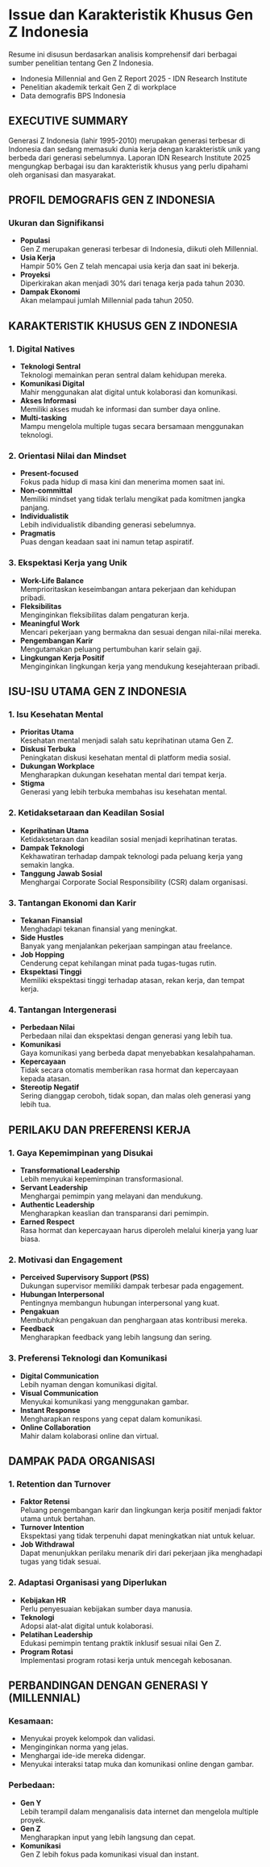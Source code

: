 # Issue dan Karakteristik Khusus Gen Z Indonesia
Resume ini disusun berdasarkan analisis komprehensif dari berbagai sumber penelitian tentang Gen Z Indonesia.
- Indonesia Millennial and Gen Z Report 2025 - IDN Research Institute
- Penelitian akademik terkait Gen Z di workplace
- Data demografis BPS Indonesia

## EXECUTIVE SUMMARY
Generasi Z Indonesia (lahir 1995-2010) merupakan generasi terbesar di Indonesia dan sedang memasuki dunia kerja dengan karakteristik unik yang berbeda dari generasi sebelumnya. Laporan IDN Research Institute 2025 mengungkap berbagai isu dan karakteristik khusus yang perlu dipahami oleh organisasi dan masyarakat.

## PROFIL DEMOGRAFIS GEN Z INDONESIA
### Ukuran dan Signifikansi
- **Populasi**<br>Gen Z merupakan generasi terbesar di Indonesia, diikuti oleh Millennial.
- **Usia Kerja**<br>Hampir 50% Gen Z telah mencapai usia kerja dan saat ini bekerja.
- **Proyeksi**<br>Diperkirakan akan menjadi 30% dari tenaga kerja pada tahun 2030.
- **Dampak Ekonomi**<br>Akan melampaui jumlah Millennial pada tahun 2050.

## KARAKTERISTIK KHUSUS GEN Z INDONESIA
### 1. Digital Natives
- **Teknologi Sentral**<br>Teknologi memainkan peran sentral dalam kehidupan mereka.
- **Komunikasi Digital**<br>Mahir menggunakan alat digital untuk kolaborasi dan komunikasi.
- **Akses Informasi**<br>Memiliki akses mudah ke informasi dan sumber daya online.
- **Multi-tasking**<br>Mampu mengelola multiple tugas secara bersamaan menggunakan teknologi.

### 2. Orientasi Nilai dan Mindset
- **Present-focused**<br>Fokus pada hidup di masa kini dan menerima momen saat ini.
- **Non-committal**<br>Memiliki mindset yang tidak terlalu mengikat pada komitmen jangka panjang.
- **Individualistik**<br>Lebih individualistik dibanding generasi sebelumnya.
- **Pragmatis**<br>Puas dengan keadaan saat ini namun tetap aspiratif.

### 3. Ekspektasi Kerja yang Unik
- **Work-Life Balance**<br>Memprioritaskan keseimbangan antara pekerjaan dan kehidupan pribadi.
- **Fleksibilitas**<br>Menginginkan fleksibilitas dalam pengaturan kerja.
- **Meaningful Work**<br>Mencari pekerjaan yang bermakna dan sesuai dengan nilai-nilai mereka.
- **Pengembangan Karir**<br>Mengutamakan peluang pertumbuhan karir selain gaji.
- **Lingkungan Kerja Positif**<br>Menginginkan lingkungan kerja yang mendukung kesejahteraan pribadi.

## ISU-ISU UTAMA GEN Z INDONESIA

### 1. Isu Kesehatan Mental
- **Prioritas Utama**<br>Kesehatan mental menjadi salah satu keprihatinan utama Gen Z.
- **Diskusi Terbuka**<br>Peningkatan diskusi kesehatan mental di platform media sosial.
- **Dukungan Workplace**<br>Mengharapkan dukungan kesehatan mental dari tempat kerja.
- **Stigma**<br>Generasi yang lebih terbuka membahas isu kesehatan mental.

### 2. Ketidaksetaraan dan Keadilan Sosial
- **Keprihatinan Utama**<br>Ketidaksetaraan dan keadilan sosial menjadi keprihatinan teratas.
- **Dampak Teknologi**<br>Kekhawatiran terhadap dampak teknologi pada peluang kerja yang semakin langka.
- **Tanggung Jawab Sosial**<br>Menghargai Corporate Social Responsibility (CSR) dalam organisasi.

### 3. Tantangan Ekonomi dan Karir
- **Tekanan Finansial**<br>Menghadapi tekanan finansial yang meningkat.
- **Side Hustles**<br>Banyak yang menjalankan pekerjaan sampingan atau freelance.
- **Job Hopping**<br>Cenderung cepat kehilangan minat pada tugas-tugas rutin.
- **Ekspektasi Tinggi**<br>Memiliki ekspektasi tinggi terhadap atasan, rekan kerja, dan tempat kerja.

### 4. Tantangan Intergenerasi
- **Perbedaan Nilai**<br>Perbedaan nilai dan ekspektasi dengan generasi yang lebih tua.
- **Komunikasi**<br>Gaya komunikasi yang berbeda dapat menyebabkan kesalahpahaman.
- **Kepercayaan**<br>Tidak secara otomatis memberikan rasa hormat dan kepercayaan kepada atasan.
- **Stereotip Negatif**<br>Sering dianggap ceroboh, tidak sopan, dan malas oleh generasi yang lebih tua.

## PERILAKU DAN PREFERENSI KERJA

### 1. Gaya Kepemimpinan yang Disukai
- **Transformational Leadership**<br>Lebih menyukai kepemimpinan transformasional.
- **Servant Leadership**<br>Menghargai pemimpin yang melayani dan mendukung.
- **Authentic Leadership**<br>Mengharapkan keaslian dan transparansi dari pemimpin.
- **Earned Respect**<br>Rasa hormat dan kepercayaan harus diperoleh melalui kinerja yang luar biasa.

### 2. Motivasi dan Engagement
- **Perceived Supervisory Support (PSS)**<br>Dukungan supervisor memiliki dampak terbesar pada engagement.
- **Hubungan Interpersonal**<br>Pentingnya membangun hubungan interpersonal yang kuat.
- **Pengakuan**<br>Membutuhkan pengakuan dan penghargaan atas kontribusi mereka.
- **Feedback**<br>Mengharapkan feedback yang lebih langsung dan sering.

### 3. Preferensi Teknologi dan Komunikasi
- **Digital Communication**<br>Lebih nyaman dengan komunikasi digital.
- **Visual Communication**<br>Menyukai komunikasi yang menggunakan gambar.
- **Instant Response**<br>Mengharapkan respons yang cepat dalam komunikasi.
- **Online Collaboration**<br>Mahir dalam kolaborasi online dan virtual.

## DAMPAK PADA ORGANISASI
### 1. Retention dan Turnover
- **Faktor Retensi**<br>Peluang pengembangan karir dan lingkungan kerja positif menjadi faktor utama untuk bertahan.
- **Turnover Intention**<br>Ekspektasi yang tidak terpenuhi dapat meningkatkan niat untuk keluar.
- **Job Withdrawal**<br>Dapat menunjukkan perilaku menarik diri dari pekerjaan jika menghadapi tugas yang tidak sesuai.

### 2. Adaptasi Organisasi yang Diperlukan
- **Kebijakan HR**<br>Perlu penyesuaian kebijakan sumber daya manusia.
- **Teknologi**<br>Adopsi alat-alat digital untuk kolaborasi.
- **Pelatihan Leadership**<br>Edukasi pemimpin tentang praktik inklusif sesuai nilai Gen Z.
- **Program Rotasi**<br>Implementasi program rotasi kerja untuk mencegah kebosanan.

## PERBANDINGAN DENGAN GENERASI Y (MILLENNIAL)
### Kesamaan:
- Menyukai proyek kelompok dan validasi.
- Menginginkan norma yang jelas.
- Menghargai ide-ide mereka didengar.
- Menyukai interaksi tatap muka dan komunikasi online dengan gambar.

### Perbedaan:
- **Gen Y**<br>Lebih terampil dalam menganalisis data internet dan mengelola multiple proyek.
- **Gen Z**<br>Mengharapkan input yang lebih langsung dan cepat.
- **Komunikasi**<br>Gen Z lebih fokus pada komunikasi visual dan instant.

<!-- ## REKOMENDASI UNTUK ORGANISASI
### 1. Kebijakan Workplace
- Implementasi work-life balance yang lebih baik
- Penyediaan sumber daya kesehatan mental
- Fleksibilitas dalam pengaturan kerja
- Program pengembangan karir yang jelas

### 2. Teknologi dan Digital Tools
- Adopsi alat-alat digital untuk kolaborasi
- Platform komunikasi yang mendukung interaksi visual
- Sistem feedback yang real-time
- Training teknologi untuk generasi yang lebih tua

### 3. Leadership Development
- Pelatihan kepemimpinan transformasional
- Pengembangan keterampilan coaching dan mentoring
- Pemahaman tentang nilai-nilai Gen Z
- Program intergenerational understanding

### 4. Engagement Strategies
- Program CSR yang bermakna
- Sistem pengakuan dan reward yang efektif
- Peluang pengembangan skill yang berkelanjutan
- Budaya organisasi yang mendukung well-being

## KESIMPULAN
Gen Z Indonesia merupakan generasi yang unik dengan karakteristik digital native, fokus pada work-life balance, dan ekspektasi tinggi terhadap meaningful work. Organisasi perlu melakukan adaptasi signifikan dalam kebijakan HR, adopsi teknologi, dan gaya kepemimpinan untuk dapat memanfaatkan potensi generasi ini secara optimal. Pemahaman yang mendalam tentang isu-isu yang mereka hadapi, seperti kesehatan mental, ketidaksetaraan, dan tantangan intergenerasi, menjadi kunci sukses dalam mengelola tenaga kerja Gen Z di masa depan. -->